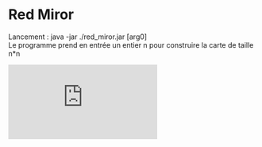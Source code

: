 # Red Miror
Lancement : java -jar ./red_miror.jar [arg0]<br>
Le programme prend en entrée un entier n pour construire la carte de taille n*n<br>

<embed src="https://raw.githubusercontent.com/Lilianc2000/Red-Miror/main/Documents/Inf%201404%20projet.pdf" type="application/pdf">
